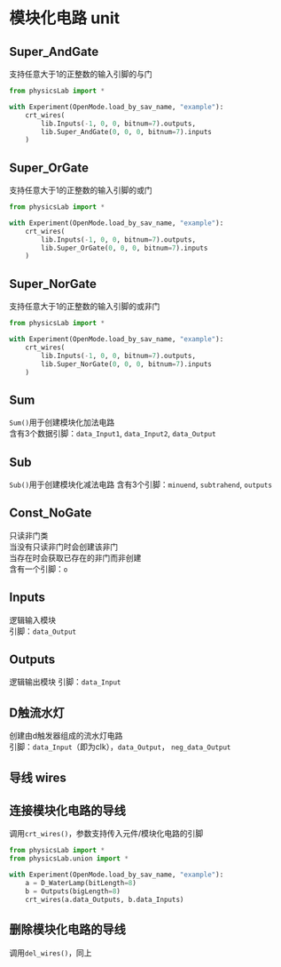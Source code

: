 # 模块化电路 unit

## Super_AndGate
支持任意大于1的正整数的输入引脚的与门
```Python
from physicsLab import *

with Experiment(OpenMode.load_by_sav_name, "example"):
    crt_wires(
        lib.Inputs(-1, 0, 0, bitnum=7).outputs,
        lib.Super_AndGate(0, 0, 0, bitnum=7).inputs
    )
```

## Super_OrGate
支持任意大于1的正整数的输入引脚的或门
```Python
from physicsLab import *

with Experiment(OpenMode.load_by_sav_name, "example"):
    crt_wires(
        lib.Inputs(-1, 0, 0, bitnum=7).outputs,
        lib.Super_OrGate(0, 0, 0, bitnum=7).inputs
    )
```

## Super_NorGate
支持任意大于1的正整数的输入引脚的或非门
```Python
from physicsLab import *

with Experiment(OpenMode.load_by_sav_name, "example"):
    crt_wires(
        lib.Inputs(-1, 0, 0, bitnum=7).outputs,
        lib.Super_NorGate(0, 0, 0, bitnum=7).inputs
    )
```

## Sum
```Sum()```用于创建模块化加法电路  
含有3个数据引脚：`data_Input1`, `data_Input2`, `data_Output`

## Sub
`Sub()`用于创建模块化减法电路
含有3个引脚：`minuend`, `subtrahend`, `outputs`

## Const_NoGate
只读非门类  
当没有只读非门时会创建该非门  
当存在时会获取已存在的非门而非创建  
含有一个引脚：`o`

## Inputs
逻辑输入模块  
引脚：`data_Output`

## Outputs
逻辑输出模块
引脚：`data_Input`

## D触流水灯
创建由d触发器组成的流水灯电路  
引脚：`data_Input`（即为clk），`data_Output`， `neg_data_Output`

## 导线 wires
## 连接模块化电路的导线
调用`crt_wires()`，参数支持传入元件/模块化电路的引脚
```Python
from physicsLab import *
from physicsLab.union import *

with Experiment(OpenMode.load_by_sav_name, "example"):
    a = D_WaterLamp(bitLength=8)
    b = Outputs(bigLength=8)
    crt_wires(a.data_Outputs, b.data_Inputs)
```

## 删除模块化电路的导线
调用`del_wires()`，同上